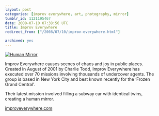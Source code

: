 ```yaml
---
layout: post
categories: [improv everywhere, art, photography, mirror]
tumblr_id: 1121195467  
date: 2008-07-10 07:38:56 UTC
title: Improv Everywhere
redirect_from: ["/2008/07/10/improv-everywhere.html"]

archived: yes
---
```


<a href="http://improveverywhere.com/2008/07/06/human-mirror/"><img src="//farm4.static.flickr.com/3184/2645107558_784552e4f0.jpg" alt="Human Mirror" /></a>

Improv Everywhere causes scenes of chaos and joy in public places. Created in August of 2001 by Charlie Todd, Improv Everywhere has executed over 70 missions involving thousands of undercover agents. The group is based in New York City and best known recently for the ‘Frozen Grand Central’.

Their latest mission involved filling a subway car with identical twins, creating a human mirror.

<a href="http://improveverywhere.com/">improveverywhere.com</a>
